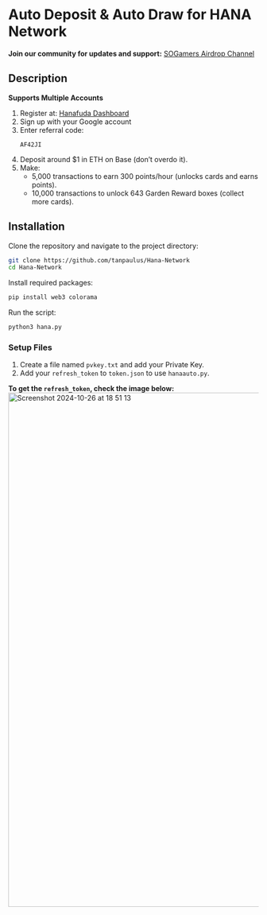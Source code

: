 # Auto Deposit & Auto Draw for HANA Network

**Join our community for updates and support:** [SOGamers Airdrop Channel](https://t.me/SOGamersAirdrop)

## Description
**Supports Multiple Accounts**

1. Register at: [Hanafuda Dashboard](https://hanafuda.hana.network/dashboard)
2. Sign up with your Google account
3. Enter referral code:
   ```
   AF42JI
   ```
4. Deposit around $1 in ETH on Base (don’t overdo it).
5. Make:
   - 5,000 transactions to earn 300 points/hour (unlocks cards and earns points).
   - 10,000 transactions to unlock 643 Garden Reward boxes (collect more cards).

## Installation
Clone the repository and navigate to the project directory:
```bash
git clone https://github.com/tanpaulus/Hana-Network
cd Hana-Network
```
Install required packages:
```bash
pip install web3 colorama
```
Run the script:
```bash
python3 hana.py
```

### Setup Files
1. Create a file named `pvkey.txt` and add your Private Key.
2. Add your `refresh_token` to `token.json` to use `hanaauto.py`.

**To get the `refresh_token`, check the image below:**
<img width="1035" alt="Screenshot 2024-10-26 at 18 51 13" src="https://github.com/user-attachments/assets/7ebb7fb0-ef54-4b29-be49-2b9843f6eb55">


